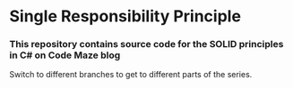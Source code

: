 # Single Responsibility Principle
### This repository contains source code for the SOLID principles in C# on Code Maze blog 

Switch to different branches to get to different parts of the series.
